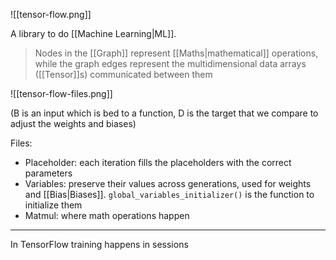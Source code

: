 ![[tensor-flow.png]]

A library to do [[Machine Learning|ML]].

> Nodes in the [[Graph]] represent [[Maths|mathematical]] operations, while the graph edges represent the multidimensional data arrays ([[Tensor]]s) communicated between them

![[tensor-flow-files.png]]

(B is an input which is bed to a function, D is the target that we compare to adjust the weights and biases)

Files:

- Placeholder: each iteration fills the placeholders with the correct parameters
- Variables: preserve their values across generations, used for weights and [[Bias|Biases]]. `global_variables_initializer()` is the function to initialize them
- Matmul: where math operations happen

---

In TensorFlow training happens in sessions